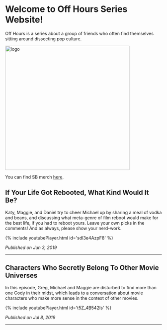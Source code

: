 # Welcome to Off Hours Series Website!

Off Hours is a series about a group of friends who often find themselves sitting around dissecting pop culture.

<img src="https://c10.patreonusercontent.com/3/eyJwIjoxfQ%3D%3D/patreon-media/p/post/26746721/aa6405575af147f69cd9251e462f8c77/1.jpg?token-time=1564876800&token-hash=Yca5CfbRbSVyU-CepX60hhNTf84tFDS2IPjNNY9f3zc%3D" alt="logo" width="400"/>

You can find SB merch [here](https://smallbeans.bigcartel.com/).

## If Your Life Got Rebooted, What Kind Would It Be?

Katy, Maggie, and Daniel try to cheer Michael up by sharing a meal of vodka and beans, and discussing what meta-genre of film reboot would make for the best life, if you had to reboot yours. Leave your own picks in the comments! And as always, please show your nerd-work.

{% include youtubePlayer.html id='sdl3e4AzpF8' %}

_Published on Jun 3, 2019_

---

## Characters Who Secretly Belong To Other Movie Universes

In this episode, Greg, Michael and Maggie are disturbed to find more than one Cody in their midst, which leads to a conversation about movie characters who make more sense in the context of other movies.

{% include youtubePlayer.html id='t5Z_4B542Is' %}

_Published on Jul 8, 2019_

---
